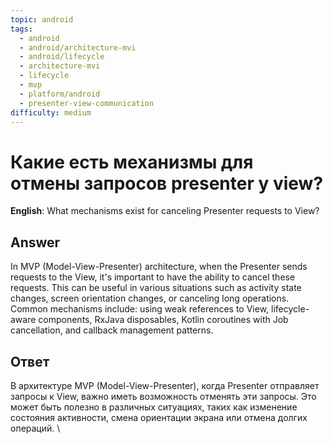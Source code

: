 ```yaml
---
topic: android
tags:
  - android
  - android/architecture-mvi
  - android/lifecycle
  - architecture-mvi
  - lifecycle
  - mvp
  - platform/android
  - presenter-view-communication
difficulty: medium
---
```


# Какие есть механизмы для отмены запросов presenter у view?

**English**: What mechanisms exist for canceling Presenter requests to View?

## Answer

In MVP (Model-View-Presenter) architecture, when the Presenter sends requests to the View, it's important to have the ability to cancel these requests. This can be useful in various situations such as activity state changes, screen orientation changes, or canceling long operations. Common mechanisms include: using weak references to View, lifecycle-aware components, RxJava disposables, Kotlin coroutines with Job cancellation, and callback management patterns.

## Ответ

В архитектуре MVP (Model-View-Presenter), когда Presenter отправляет запросы к View, важно иметь возможность отменять эти запросы. Это может быть полезно в различных ситуациях, таких как изменение состояния активности, смена ориентации экрана или отмена долгих операций. \

